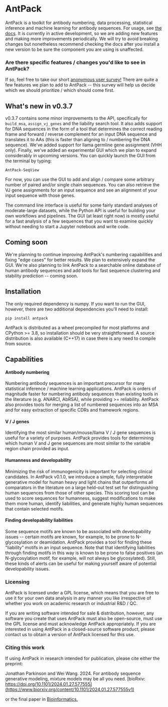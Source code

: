 # AntPack

AntPack is a toolkit for antibody numbering, data processing, statistical inference and
machine learning for antibody sequences. For usage,
see [the docs](https://antpack.readthedocs.io/en/latest/index.html).
It is currently in active development, so we are adding new features
and making more improvements periodically. We will try to avoid breaking
changes but nonetheless recommend checking the docs after you install
a new version to be sure the component you are using is unaffected.

### Are there specific features / changes you'd like to see in AntPack?

If so, feel free to take our short [anonymous user survey!](https://www.surveymonkey.com/r/FWQJKZS)
There are quite a few features we plan to add to AntPack --
this survey will help us decide which we should prioritize /
which should come first.


## What's new in v0.3.7

v0.3.7 contains some minor improvements to the API,
specifically for `build_msa`, `assign_vj_genes` and
the liability search tool. It also adds support for
DNA sequences in the form of a tool that determines
the correct reading frame and forward / reverse complement
for an input DNA sequence and translates it to AAs
(this is faster than aligning to / numbering the
DNA sequence). We've added support for llama germline
gene assignment (VHH only). Finally, we've added an
experimental GUI which we plan to expand considerably
in upcoming versions. You can quickly launch the GUI from
the terminal by typing:
```
AntPack-SeqView
```
For now, you can use the GUI to add and align / compare some arbitrary
number of paired and/or single chain sequences. You
can also retrieve the VJ gene assignments for an input sequence
and see an alignment of your input sequence with those genes.

The command line interface is useful for some fairly standard
analyses of moderate-large datasets, while the Python API is
useful for building your own workflows and pipelines. The GUI
(at least right now) is mostly useful for a fast analysis of a few
sequences that you want to examine quickly without needing to
start a Jupyter notebook and write code.

## Coming soon

We're planning to continue improving AntPack's numbering capabilities
and fixing "edge cases" for better results. We plan to extensively
expand the GUI. We're also planning to link AntPack to a searchable
online database of human antibody sequences and add tools for fast
sequence clustering and stability prediction -- coming soon.

## Installation

The only required dependency is numpy. If you want to run the GUI,
however, there are two additional dependencies you'll need to install:

```
pip install antpack
```

AntPack is distributed as a wheel precompiled for most platforms and CPython >= 3.8,
so installation should be very straightforward. A source distribution is also available
(C++17) in case there is any need to compile from source.

## Capabilities


#### Antibody numbering

Numbering antibody sequences is an important precursor for many statistical inference /
machine learning applications. AntPack is orders of magnitude faster for numbering
antibody sequences than existing tools in the literature (e.g. ANARCI, AbRSA),
while providing >= reliability. AntPack also provides tools for merging a list
of numbered sequences into an MSA and for easy extraction of specific CDRs and
framework regions.


#### V / J genes

Identifying the most similar human/mouse/llama V / J gene sequences is useful
for a variety of purposes. AntPack provides tools for determining which human
V and J gene sequences are most similar to the variable region chain provided
as input.


#### Humanness and developability

Minimizing the risk of immunogenicity is important for selecting clinical
candidates. In AntPack v0.1.0, we introduce a simple, fully interpretable
generative model for human heavy and light chains that outperforms all
comparators in the literature on a large held-out test set for distinguishing
human sequences from those of other species. This scoring tool can be used
to score sequences for humanness, suggest modifications to make them more
human, identify liabilities, and generate highly human sequences that contain
selected motifs.


#### Finding developability liabilities

Some sequence motifs are known to be associated with developability issues -- certain
motifs are known, for example, to be prone to N-glycosylation or deamidation. AntPack
provides a tool for finding these "liability" motifs in an input sequence. Note that
that identifying liabilities through finding motifs in this way is known to be prone
to false positives (an N-glycosylation motif, for example, will not always be glycosylated).
Still, these kinds of alerts can be useful for making yourself aware of potential
developability issues.


### Licensing

AntPack is licensed under a GPL license, which means that you are free to
use it for your own data analysis in any manner you like irrespective of
whether you work on academic research or industrial R&D / QC.

If you are writing software intended for sale & distribution, however,
any software you create that uses AntPack must also be open-source, must
use the GPL license and must acknowledge AntPack appropriately. If you
are interested in using AntPack in a closed-source software product,
please contact us to obtain a version of AntPack licensed for this use.


### Citing this work

If using AntPack in research intended for publication, please cite
either the preprint:

Jonathan Parkinson and Wei Wang. 2024. For antibody sequence generative modeling,
mixture models may be all you need.
[bioRxiv: https://doi.org/10.1101/2024.01.27.577555](https://www.biorxiv.org/content/10.1101/2024.01.27.577555v1)

or the final paper in [Bioinformatics.](https://academic.oup.com/bioinformatics/article/40/5/btae278/7656770)
